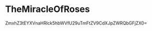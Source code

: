 # TheMiracleOfRoses





























































ZmxhZ3tEYXVnaHRlck5hbWVfU29uTmFtZV9CdXJpZWRQbGFjZX0=
